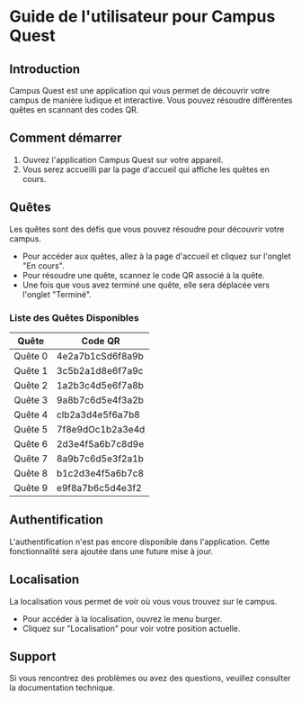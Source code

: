 # Guide de l'utilisateur pour Campus Quest

## Introduction

Campus Quest est une application qui vous permet de découvrir votre campus de manière ludique et interactive. Vous pouvez résoudre différentes quêtes en scannant des codes QR.

## Comment démarrer

1. Ouvrez l'application Campus Quest sur votre appareil.
2. Vous serez accueilli par la page d'accueil qui affiche les quêtes en cours.

## Quêtes

Les quêtes sont des défis que vous pouvez résoudre pour découvrir votre campus.

- Pour accéder aux quêtes, allez à la page d'accueil et cliquez sur l'onglet "En cours".
- Pour résoudre une quête, scannez le code QR associé à la quête.
- Une fois que vous avez terminé une quête, elle sera déplacée vers l'onglet "Terminé".

### Liste des Quêtes Disponibles

| Quête   | Code QR          |
| ------- | ---------------- |
| Quête 0 | 4e2a7b1cSd6f8a9b |
| Quête 1 | 3c5b2a1d8e6f7a9c |
| Quête 2 | 1a2b3c4d5e6f7a8b |
| Quête 3 | 9a8b7c6d5e4f3a2b |
| Quête 4 | clb2a3d4e5f6a7b8 |
| Quête 5 | 7f8e9dOc1b2a3e4d |
| Quête 6 | 2d3e4f5a6b7c8d9e |
| Quête 7 | 8a9b7c6d5e3f2a1b |
| Quête 8 | b1c2d3e4f5a6b7c8 |
| Quête 9 | e9f8a7b6c5d4e3f2 |



## Authentification

L'authentification n'est pas encore disponible dans l'application. Cette fonctionnalité sera ajoutée dans une future mise à jour.

## Localisation

La localisation vous permet de voir où vous vous trouvez sur le campus.

- Pour accéder à la localisation, ouvrez le menu burger.
- Cliquez sur "Localisation" pour voir votre position actuelle.

## Support

Si vous rencontrez des problèmes ou avez des questions, veuillez consulter la documentation technique.
